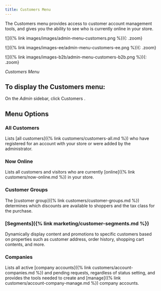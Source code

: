 ```yaml
---
title: Customers Menu
---
```


The Customers menu provides access to customer account management tools, and gives you the ability to see who is currently online in your store.

<!--{% if "Default.CE Only" contains site.edition %}-->
![]({% link images/images/admin-menu-customers.png %}){: .zoom}
<!--{% endif %}-->
<!--{% if "Default.EE Only" contains site.edition %}-->
![]({% link images/images-ee/admin-menu-customers-ee.png %}){: .zoom}
<!--{% endif %}-->
<!--{% if "Default.B2B Only" contains site.edition %}-->
![]({% link images/images-b2b/admin-menu-customers-b2b.png %}){: .zoom}
<!--{% endif %}-->
_Customers Menu_

## To display the Customers menu:

On the _Admin_ sidebar, click <span class="btn">Customers </span>.

## Menu Options

### All Customers

Lists [all customers]({% link customers/customers-all.md %}) who have registered for an account with your store or were added by the administrator.

### Now Online

Lists all customers and visitors who are currently [online]({% link customers/now-online.md %}) in your store.

### Customer Groups

The [customer group]({% link customers/customer-groups.md %}) determines which discounts are available to shoppers and the tax class for the purchase.

<!--{% if "Default.EE-B2B" contains site.edition %}-->
### [Segments]({% link marketing/customer-segments.md %})

Dynamically display content and promotions to specific customers based on properties such as customer address, order history, shopping cart contents, and more.

<!--{% endif %}-->
<!--{% if "Default.B2B Only" contains site.edition %}-->
### Companies

Lists all active [company accounts]({% link customers/account-companies.md %}) and pending requests, regardless of status setting, and provides the tools needed to create and [manage]({% link customers/account-company-manage.md %}) company accounts.

<!--{% endif %}-->